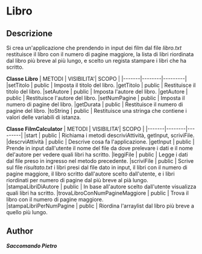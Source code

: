 # Libro


## Descrizione
Si crea un'applicazione che prendendo in input dei film dal file *libro.txt* restituisce il libro con il numero di pagine maggiore, la lista di libri riordinata dal libro più breve al più lungo, e scelto un regista stampare i libri che ha scritto. 

**Classe Libro**
| METODI | VISIBILITA'| SCOPO |
|-------|--------|---------|
|setTitolo | public | Imposta il titolo del libro.
|getTitolo | public | Restituisce il titolo del libro.
|setAutore | public | Imposta l'autore del libro.
|getAutore | public | Restituisce l'autore del libro.
|setNumPagine | public | Imposta il numero di pagine del libro.
|getDurata | public	| Restituisce il numero di pagine del libro.
|toString | public | Restituisce una stringa che contiene i valori delle variabili di istanza. 


**Classe FilmCalculator**
| METODI | VISIBILITA'| SCOPO |
|-------|--------|---------|
|start | public	 | Richiama i metodi descriviAttività, getInput, scriviFile.
|descrviAttività | public | Descrive cosa fa l'applicazione.
|getInput | public | Prende in input dall'utente il nome del file da dove prelevare i dati e il nome del'autore per vedere quali libri ha scritto.
|leggiFile | public	| Legge i dati dal file preso in ingresso nel metodo precedente.
|scriviFile | public | Scrive sul file *risultato.txt* i libri presi dal file dato in input, il libri con il numero di pagine maggiore, il libro scritto dall'autore scelto dall'utente, e i libri riordinati per numero di pagine dal più breve al pià lungo.
|stampaLibriDiAutore | public | In base all'autore scelto dall'utente visualizza quali libri ha scritto.
|trovaLibroConNumPagineMaggiore | public | Trova il libro con il numero di pagine maggiore.  
|stampaLibriPerNumPagine | public | Riordina l'arraylist dal libro più breve a quello più lungo.
## Author
***Saccomando Pietro***